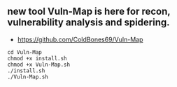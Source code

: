 ##  new tool Vuln-Map is here for recon, vulnerability analysis and spidering.
* https://github.com/ColdBones69/Vuln-Map
```
cd Vuln-Map
chmod +x install.sh
chmod +x Vuln-Map.sh
./install.sh
./Vuln-Map.sh
```
